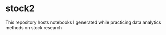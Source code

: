 # stock2
This repository hosts notebooks I generated while practicing data analytics methods on stock research
